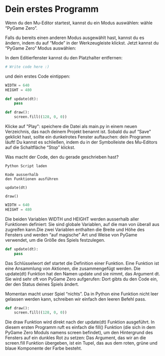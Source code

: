 # Dein erstes Programm

Wenn du den Mu-Editor startest, kannst du ein Modus auswählen: 
wähle “PyGame Zero”.

Falls du bereits einen anderen Modus ausgewählt hast,
kannst du es ändern, indem du auf “Mode” in der Werkzeugleiste klickst. 
Jetzt kannst du “PyGame Zero” Modus auswählen:

In dem Editierfenster kannst du den Platzhalter entfernen:
```py
# Write code here :­)
```

und dein erstes Code eintippen: 

```py
WIDTH = 640
HEIGHT = 480

def update(dt):
    pass

def draw():
    screen.fill((128, 0, 0))
```

Klicke auf "Play": speichere die Datei als main.py in einem neuen Verzeichnis, das nach deinem Projekt benannt ist. Sobald du auf “Save" geklickt hast, sollte ein dunkelrotes Fenster auftauchen: dein Programm läuft! 
Du kannst es schließen, indem du in der Symbolleiste des Mu-Editors auf die Schaltfläche “Stop” klickst.

Was macht der Code, den du gerade geschrieben hast?

```
Python Script laden 

Kode ausserhalb 
den Funktionen ausführen

update(dt)

draw()
```

```py
WIDTH = 640
HEIGHT = 480
```

Die beiden Variablen WIDTH und HEIGHT werden ausserhalb aller Funktionen definiert: Sie sind globale Variablen, 
auf die man von überall aus zugreifen kann.Die zwei Variablen enthalten die Breite und Höhe des Fensters und werden 
“auf magische” Art und Weise von PyGame verwendet, um die Größe des Spiels festzulegen.
```py
def update(dt):
    pass
```

Das Schlüsselwort def startet die Definition einer Funktion. Eine Funktion ist eine Ansammlung von Aktionen, 
die zusammengefügt werden. Die update(dt) Funktion hat den Namen update und sie nimmt, das Argument dt. Sie wird sehr 
oft von PyGame Zero aufgerufen: Dort gibts du den Code ein, der den Status deines Spiels ändert.

Momentan macht unser Spiel “nichts”. Da in Python eine Funktion nicht leer gelassen werden kann, schreiben wir einfach den 
leeren Befehl pass.


```py
def draw():
    screen.fill((128, 0, 0))
```

Die draw Funktion wird direkt nach der update(dt) Funktion ausgeführt. In diesem ersten Programm ruft es einfach die fill() Funktion 
(die sich in dem PyGame Zero Moduls namens screen befindet), um den Hintergrund des Fensters auf ein dunkles Rot zu setzen: Das Argument, 
das wir an die screen.fill Funktion übergeben, ist ein Tupel, das aus dem roten, grüne und blaue Komponente der Farbe besteht.
